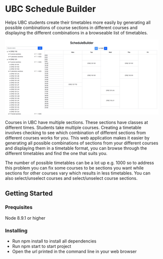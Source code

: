 # UBC Schedule Builder

Helps UBC students create their timetables more easily by generating all possible combinations of course sections in different courses and displaying the different combinations in a browseable list of timetables.

![app image](https://github.com/Rahman2600/Schedule-Builder/blob/master/imgs/app1.jpg)

Courses in UBC have multiple sections. These sections have classes at different times. Students take multiple courses. Creating a timetable involves checking to see which combination of different sections from different courses works for you. This web application makes it easier by generating all possible combinations of sections from your different courses and displaying them in a timetable format, you can browse through the different timetables and find the one that suits you.

The number of possible timetables can be a lot up e.g. 1000 so to address this problem you can fix some courses to be sections you want while sections for other courses vary which results in less timetables. You can also select/unselect courses and select/unselect course sections.


## Getting Started

### Prequisites

Node 8.9.1 or higher

### Installing

* Run npm install to install all dependencies
* Run npm start to start project 
* Open the url printed in the command line in your web browser



